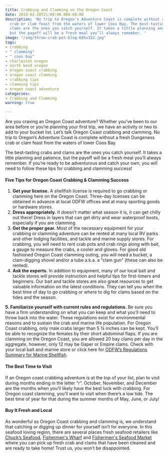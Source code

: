 ```yaml
---
title: Crabbing and Clamming on the Oregon Coast
date: 2019-02-28T21:00:00.000-08:00
description: 'No trip to Oregon’s Adventure Coast is complete without a fresh Dungeness
  crab or clam feast from the waters of lower Coos Bay. The best-tasting crabs and
  clams are the ones you catch yourself. It takes a little planning and patience,
  but the payoff will be a fresh meal you’ll always remember. '
image: "/img/throw-crab-pot-blog-695x322.jpg"
tags:
- crabbing
- " clamming"
- " coos bay"
- charleston oregon
- north bend oregon
- oregon coast crabbing
- oregon coast clamming
- crabbing tips
- clamming tips
- oregon coast adventure
categories:
- Crabbing and Clamming
warning: true

---
```

Are you craving an Oregon Coast adventure? Whether you’ve been to our area before or you’re planning your first trip, we have an activity or two to add to your bucket list. Let’s talk Oregon Coast crabbing and clamming. No trip to Oregon’s Adventure Coast is complete without a fresh Dungeness crab or clam feast from the waters of lower Coos Bay.

The best-tasting crabs and clams are the ones you catch yourself. It takes a little planning and patience, but the payoff will be a fresh meal you’ll always remember. If you’re ready to be adventurous and catch your own, you will need to follow these tips for crabbing and clamming success!

#### Five Tips for Oregon Coast Crabbing & Clamming Success

1. **Get your license.** A shellfish license is required to go crabbing or clamming here on the Oregon Coast. Three-day licenses can be obtained in advance at local ODFW offices and at many sporting goods or hardware stores.
2. **Dress appropriately.** It doesn’t matter what season it is, it can get chilly out there! Dress in layers that can get dirty and wear waterproof boots, especially if you are clamming.
3. **Get the proper gear.** Most of the necessary equipment for your crabbing or clamming adventure can be rented at many local RV parks and other lodging facilities, and tackle and marine supply stores. For crabbing, you will need to rent crab pots and crab rings along with bait, a gauge to measure the crabs, a cooler and gloves. For good old fashioned Oregon Coast clamming outing, you will need a bucket, a clam-digging shovel and/or a tube a.k.a. a “clam gun” (these can also be rented).
4. **Ask the experts.** In addition to equipment, many of our local bait and tackle stores will provide instruction and helpful tips for first-timers and beginners. Our bait and tackle stores are also great resources to get valuable information on the latest conditions. They can tell you when the best time of day to go crabbing or where to dig for clams based on the tides and the season.

**5. Familiarize yourself with current rules and regulations.** Be sure you have a firm understanding on what you can keep and what you’ll need to throw back into the water. These regulations exist for environmental reasons and to sustain the crab and marine life population. For Oregon Coast crabbing, only male crabs larger than 5 ¾ inches can be kept. You’ll be able to recognize the females by their short abdominal flaps. If you are clamming on the Oregon Coast, you are allowed 20 bay clams per day in the aggregate, however, only 12 may be Gaper or Empire clams. Check with your local bait and marine store or click here for [ODFW’s Regulations Summary for Marine Shellfish](https://www.dfw.state.or.us/mrp/shellfish/regulations.asp).

#### The Best Time to Visit

If an Oregon coast crabbing adventure is at the top of your list, plan to visit during months ending in the letter “r”. October, November, and December are the months when you’ll likely have the best luck with crabbing. For Oregon coast clamming, you’ll want to visit when there’s a low tide. The best time of year for that during the summer months of May, June, or July/

#### Buy It Fresh and Local

As wonderful as Oregon Coast crabbing and clamming is, we understand that catching or digging up dinner for yourself isn’t for everyone. In this seafood loving region, there are several places fresh seafood retailers like [Chuck’s Seafood](https://www.chucksseafood.com/), [Fishermen's Wharf](https://charlestonoregonmerchants.com/merchants_directory/fishermans-wharf-floating-seafood-market/) and [Fishermen's Seafood Market](http://fishermensseafoodmarket.com/) where you can pick up fresh crab and clams that have been cleaned and are ready to take home! Trust us, you won’t be disappointed.